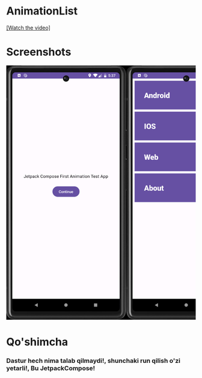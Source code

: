 # AnimationList
[[Watch the video]](https://github.com/KotlinWithLoki/AnimationList/blob/master/AnimatinList_file/4.mp4)
# Screenshots
<pre>
<img src="https://github.com/KotlinWithLoki/AnimationList/blob/master/AnimatinList_file/1.jpg" alt="ss-movie-detail" width="320" / ><img src="https://github.com/KotlinWithLoki/AnimationList/blob/master/AnimatinList_file/2.jpg" alt="ss-movie-detail" width="320"  /><img src="https://github.com/KotlinWithLoki/AnimationList/blob/master/AnimatinList_file/3.jpg" alt="ss-movie-detail" width="320"  />
</pre>

# Qo'shimcha
<h3>
Dastur hech nima talab qilmaydi!, shunchaki run qilish o'zi yetarli!, Bu JetpackCompose!
</h3>
